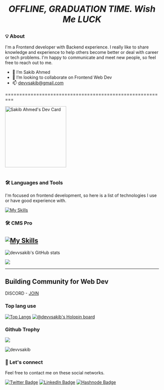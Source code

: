 # <p align="center">***OFFLINE, GRADUATION TIME. Wish Me LUCK***</p>
### 💡‍ About

I'm a Frontend developer with Backend experience. I really like to share knowledge and experience to help others become better or deal with career or tech problems. I'm happy to communicate and meet new people, so feel free to reach out to me.
- 👋 I’m Sakib Ahmed
- 💞️ I’m looking to collaborate on Frontend Web Dev
- 📫 devvsakib@gmail.com

=========================================================



<a href="https://app.daily.dev/devvsakib">
<img src="https://api.daily.dev/devcards/a709fe2da0104532bac3a421cdec7139.png?r=8lg" width="200" alt="Sakib Ahmed's Dev Card"/>
</a>

<br>
<br>

### 🛠️ Languages and Tools

I'm focused on frontend development, so here is a list of technologies I use or have good experience with.

[![My Skills](https://skillicons.dev/icons?i=js,ts,html,css,tailwind,styledcomponents,materialui,react,redux,nextjs,graphql,firebase,bash,git,github,webpack,vite,cpp,php,mysql,python,django&perline=10)](https://skillicons.dev)

### 🛠️ CMS Pro
[![My Skills](https://skillicons.dev/icons?i=wordpress,shopify,joomla&perline=10)](https://skillicons.dev)
---

![devvsakib's GitHub stats](https://github-readme-stats.vercel.app/api?username=devvsakib&show_icons=true&theme=radical)
<div align="left"> 
  <img src="https://github-readme-streak-stats.herokuapp.com/?user=devvsakib&show_icons=true&theme=algolia&include_all_commit=true&count_private=true"/> 
</div>

---
## Building Community for Web Dev
DISCORD - [JOIN](https://discord.com/invite/6XRTeHRxWV)

### Top lang use
[![Top Langs](https://github-readme-stats.vercel.app/api/top-langs/?username=devvsakib&layout=compact)](https://github.com/devvsakib/github-readme-stats) 
[![@devvsakib's Holopin board](https://holopin.me/devvsakib)](https://holopin.io/@devvsakib)
### Github Trophy
 <div align="left">
  <img src="https://github-profile-trophy.vercel.app/?username=devvsakib&column=6&theme=onedark" align="left"/>
</div>
<br>
<p align="left"> <img src="https://komarev.com/ghpvc/?username=devvsakib&label=Visitors&color=0e75b6&style=flat" alt="devvsakib" /></p>

### 💬 Let's connect

Feel free to contact me on these social networks.

[![Twitter Badge](https://img.shields.io/badge/Twitter-1DA1F2?style=for-the-badge&logo=twitter&logoColor=white)](https://twitter.com/devvsakib)
[![LinkedIn Badge](https://img.shields.io/badge/LinkedIn-0077B5?style=for-the-badge&logo=linkedin&logoColor=white)](https://www.linkedin.com/in/devvsakib/)
[![Hashnode Badge](https://img.shields.io/badge/Hashnode-2962FF?style=for-the-badge&logo=hashnode&logoColor=white)](https://hashnode.com/@devvsakib)

<!---
devvsakib/devvsakib is a ✨ special ✨ repository because its `README.md` (this file) appears on your GitHub profile.
You can click the Preview link to take a look at your changes.
--->
